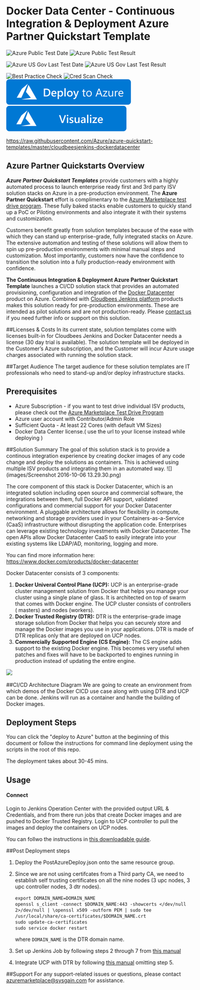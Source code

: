 # Docker Data Center - Continuous Integration & Deployment Azure Partner Quickstart Template

![Azure Public Test Date](https://azurequickstartsservice.blob.core.windows.net/badges/cloudbeesjenkins-dockerdatacenter/PublicLastTestDate.svg)
![Azure Public Test Result](https://azurequickstartsservice.blob.core.windows.net/badges/cloudbeesjenkins-dockerdatacenter/PublicDeployment.svg)

![Azure US Gov Last Test Date](https://azurequickstartsservice.blob.core.windows.net/badges/cloudbeesjenkins-dockerdatacenter/FairfaxLastTestDate.svg)
![Azure US Gov Last Test Result](https://azurequickstartsservice.blob.core.windows.net/badges/cloudbeesjenkins-dockerdatacenter/FairfaxDeployment.svg)

![Best Practice Check](https://azurequickstartsservice.blob.core.windows.net/badges/cloudbeesjenkins-dockerdatacenter/BestPracticeResult.svg)
![Cred Scan Check](https://azurequickstartsservice.blob.core.windows.net/badges/cloudbeesjenkins-dockerdatacenter/CredScanResult.svg)
[![Deploy To Azure](https://raw.githubusercontent.com/Azure/azure-quickstart-templates/master/1-CONTRIBUTION-GUIDE/images/deploytoazure.svg?sanitize=true)](https://portal.azure.com/#create/Microsoft.Template/uri/https%3A%2F%2Fraw.githubusercontent.com%2FAzure%2Fazure-quickstart-templates%2Fmaster%2Fcloudbeesjenkins-dockerdatacenter%2Fazuredeploy.json)
[![Visualize](https://raw.githubusercontent.com/Azure/azure-quickstart-templates/master/1-CONTRIBUTION-GUIDE/images/visualizebutton.svg?sanitize=true)](http://armviz.io/#/?load=https%3A%2F%2Fraw.githubusercontent.com%2FAzure%2Fazure-quickstart-templates%2Fmaster%2Fcloudbeesjenkins-dockerdatacenter%2Fazuredeploy.json)

https://raw.githubusercontent.com/Azure/azure-quickstart-templates/master/cloudbeesjenkins-dockerdatacenter

## Azure Partner Quickstarts Overview

**_Azure Partner Quickstart Templates_** provide customers with a highly
automated process to launch enterprise ready first and 3rd party ISV solution
stacks on Azure in a pre-production environment. The **Azure Partner
Quickstart** effort is complimentary to the
[Azure Marketplace test drive program](https://azure.microsoft.com/en-us/marketplace/test-drives/).
These fully baked stacks enable customers to quickly stand up a PoC or Piloting
environments and also integrate it with their systems and customization.

Customers benefit greatly from solution templates because of the ease with which
they can stand up enterprise-grade, fully integrated stacks on Azure. The
extensive automation and testing of these solutions will allow them to spin up
pre-production environments with minimal manual steps and customization. Most
importantly, customers now have the confidence to transition the solution into a
fully production-ready environment with confidence.

**The Continuous Integration & Deployment Azure Partner Quickstart Template**
launches a CI/CD solution stack that provides an automated provisioning,
configuration and integration of the
[Docker Datacenter](https://azure.microsoft.com/en-us/marketplace/partners/docker/dockerdatacenterdocker-datacenter/)
product on Azure. Combined with
[Cloudbees Jenkins platform](https://azure.microsoft.com/en-us/marketplace/partners/cloudbees/jenkins-platformjenkins-platform/)
products makes this solution ready for pre-production environments. These are
intended as pilot solutions and are not production-ready. Please
[contact us](azuremarketplace@sysgain.com) if you need further info or support
on this solution.

##Licenses & Costs In its current state, solution templates come with licenses
built-in for Cloudbees Jenkins and Docker Datacenter needs a license (30 day
trial is available). The solution template will be deployed in the Customer’s
Azure subscription, and the Customer will incur Azure usage charges associated
with running the solution stack.

##Target Audience The target audience for these solution templates are IT
professionals who need to stand-up and/or deploy infrastructure stacks.

## Prerequisites

- Azure Subscription - if you want to test drive individual ISV products, please
  check out the
  [Azure Marketplace Test Drive Program](https://azure.microsoft.com/en-us/marketplace/test-drives/)
- Azure user account with Contributor/Admin Role
- Sufficient Quota - At least 22 Cores (with default VM Sizes)
- Docker Data Center license.( use the url to your license instead while
  deploying )

##Solution Summary The goal of this solution stack is to provide a continous
integration experience by creating docker images of any code change and deploy
the solutions as containers. This is achieved using multiple ISV products and
integrating them in an automated way. ![](images/Screenshot 2016-10-06
13.29.30.png)

The core component of this stack is Docker Datacenter, which is an integrated
solution including open source and commercial software, the integrations between
them, full Docker API support, validated configurations and commercial support
for your Docker Datacenter environment. A pluggable architecture allows for
flexibility in compute, networking and storage providers used in your
Containers-as-a-Service (CaaS) infrastructure without disrupting the application
code. Enterprises can leverage existing technology investments with Docker
Datacenter. The open APIs allow Docker Datacenter CaaS to easily integrate into
your existing systems like LDAP/AD, monitoring, logging and more.

You can find more information here:
https://www.docker.com/products/docker-datacenter

Docker Datacenter consists of 3 components:

1. **Docker Univeral Control Plane (UCP):** UCP is an enterprise-grade cluster
   management solution from Docker that helps you manage your cluster using a
   single plane of glass. It is architected on top of swarm that comes with
   Docker engine. The UCP cluster consists of controllers ( masters) and nodes
   (workers).
2. **Docker Trusted Registry (DTR):** DTR is the enterprise-grade image storage
   solution from Docker that helps you can securely store and manage the Docker
   images you use in your applications. DTR is made of DTR replicas only that
   are deployed on UCP nodes.
3. **Commercially Supported Engine (CS Engine):** The CS engine adds support to
   the existing Docker engine. This becomes very useful when patches and fixes
   will have to be backported to engines running in production instead of
   updating the entire engine.

![](images/DDC-Azure-Arch.png)

##CI/CD Architecture Diagram We are going to create an environment from which
demos of the Docker CICD use case along with using DTR and UCP can be done.
Jenkins will run as a container and handle the building of Docker images.
![[](images/CI-CD.png)](images/CI-CD.png)

## Deployment Steps

You can click the "deploy to Azure" button at the beginning of this document or
follow the instructions for command line deployment using the scripts in the
root of this repo.

The deployment takes about 30-45 mins.

## Usage

#### Connect

Login to Jenkins Operation Center with the provided output URL & Credentials,
and from there run jobs that create Docker images and are pushed to Docker
Trusted Registry. Login to UCP controller to pull the images and deploy the
containers on UCP nodes.

You can follwo the instructions in
[this downloadable guide](https://github.com/sysgain/Ignite2016-HandsOnLabs/blob/master/HOL-DDCJenkins.pdf).

##Post Deployment steps

1. Deploy the PostAzureDeploy.json onto the same resource group.
2. Since we are not using certifcates from a Third party CA, we need to
   establish self trusting certificates on all the nine nodes (3 upc nodes, 3
   upc controller nodes, 3 dtr nodes).

   ```shell
   export DOMAIN_NAME=DOMAIN_NAME
   openssl s_client -connect $DOMAIN_NAME:443 -showcerts </dev/null 2>/dev/null | \openssl x509 -outform PEM | sudo tee /usr/local/share/ca-certificates/$DOMAIN_NAME.crt
   sudo update-ca-certificates
   sudo service docker restart
   ```

   where `DOMAIN_NAME` is the DTR domain name.

3. Set up Jenkins Job by following steps 2 through 7 from
   [this manual](https://github.com/sysgain/azurequickstarts/blob/master/CloudBeesJenkins-DockerDataCenter/Lab-Manual.pdf)
4. Integrate UCP with DTR by following
   [this manual](https://docker.github.io/ucp/configuration/dtr-integration/)
   omitting step 5.

##Support For any support-related issues or questions, please contact
azuremarketplace@sysgain.com for assistance.
